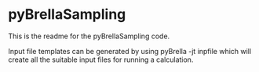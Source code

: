 # pyBrellaSampling
This is the readme for the pyBrellaSampling code. 

Input file templates can be generated by using pyBrella -jt inpfile which will create all the suitable input files for running a calculation. 
